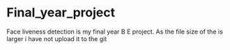 # Final_year_project
Face liveness detection is my final year B E project.
As the file size of the is larger i have not upload it to the git
